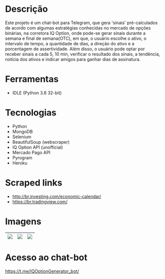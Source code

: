 # Descrição

Este projeto é um chat-bot para Telegram, que gera 'sinais' pré-calculados de acordo com algumas estratégias conhecidas no mercado de opções binárias, na corretora IQ Option, onde pode-se gerar sinais durante a semana e final de semana(OTC), em que, o usuário escolhe o ativo, o intervalo de tempo, a quantidade de dias, a direção do ativo e a porcentagem de assertividade. Além disso, o usuário pode optar por receber sinais a cada 5, 10 min, verificar o resultado dos sinais, a tendência, notícia dos ativos e indicar amigos para ganhar dias de assinatura.



# Ferramentas

- IDLE (Python 3.8 32-bit)



# Tecnologias

- Python
- MongoDB
- Selenium
- BeautifulSoup (webscraper)
- IQ Option API (unofficial)
- Mercado Pago API
- Pyrogram
- Heroku



# Scraped links

- http://br.investing.com/economic-calendar/
- https://br.tradingview.com/



# Imagens

| ![](https://i.ibb.co/wNTj9xR/chatbot-start.png) | ![](https://i.ibb.co/Y3Qxcrk/tendencias.png) | ![](https://i.ibb.co/GCWt2Sz/sinais.png) |
| ----------------------------------------------- | -------------------------------------------- | ---------------------------------------- |



# Acesso ao chat-bot

https://t.me/IQOptionGenerator_bot/





